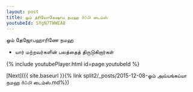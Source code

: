 ```yaml
---
layout: post
title: ஓம் த்ரிலோகேஷாய நமஹ ௧௦௮ டைம்ஸ்
youtubeId: SYgN7TWWEA8
---
```

 
 
 ஓம் தேஜோபஹாரிணே நமஹ  
 
 -  யார் மற்றவர்களின் பலத்தைத் திருடுகிறார்கள் 
 
  
 
  
 
 
 
 
 
 


{% include youtubePlayer.html id=page.youtubeId %}
 
[Next]({{ site.baseurl }}{% link  split2/_posts/2015-12-08-ஓம் அவ்யங்கய்யா நமஹ ௧௦௮ டைம்ஸ்.md%})
 
